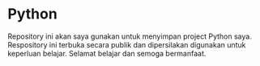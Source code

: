 # Python

Repository ini akan saya gunakan untuk menyimpan project Python saya. 
Respository ini terbuka secara publik dan dipersilakan digunakan untuk keperluan belajar.
Selamat belajar dan semoga bermanfaat.
